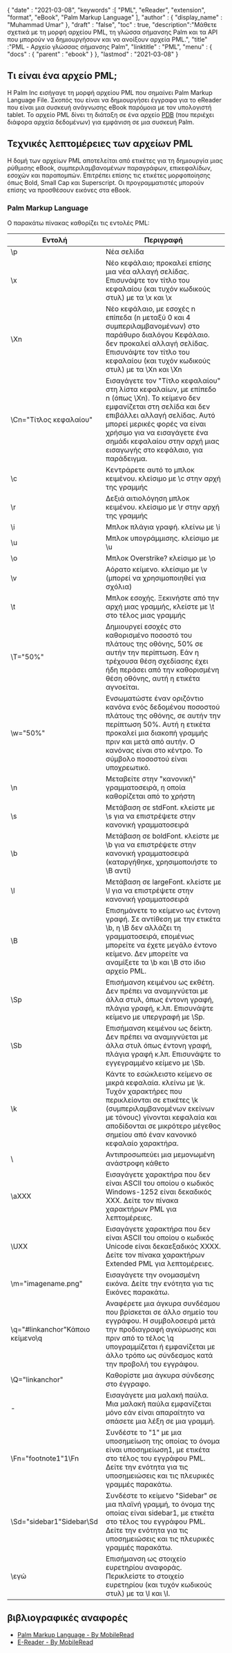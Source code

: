 {
  "date" : "2021-03-08",
  "keywords" :[ "PML", "eReader", "extension", "format", "eBook", "Palm Markup Language" ],
  "author" : {
    "display_name" : "Muhammad Umar"
},
  "draft" : "false",
  "toc" : true,
  "description":"Μάθετε σχετικά με τη μορφή αρχείου PML, τη γλώσσα σήμανσης Palm και τα API που μπορούν να δημιουργήσουν και να ανοίξουν αρχεία PML.",
  "title" :"PML - Αρχείο γλώσσας σήμανσης Palm",
  "linktitle" : "PML",
  "menu" : {
    "docs" : {
      "parent" : "ebook"
}
},
  "lastmod" : "2021-03-08"
}

## Τι είναι ένα αρχείο PML;

Η Palm Inc εισήγαγε τη μορφή αρχείου PML που σημαίνει Palm Markup Language File. Σκοπός του είναι να δημιουργήσει έγγραφα για το eReader που είναι μια συσκευή ανάγνωσης eBook παρόμοια με τον υπολογιστή tablet. Το αρχείο PML δίνει τη διάταξη σε ένα αρχείο [PDB](/el/programming/pdb/) (που περιέχει διάφορα αρχεία δεδομένων) για εμφάνιση σε μια συσκευή Palm.

## Τεχνικές λεπτομέρειες των αρχείων PML

Η δομή των αρχείων PML αποτελείται από ετικέτες για τη δημιουργία μιας ρύθμισης eBook, συμπεριλαμβανομένων παραγράφων, επικεφαλίδων, εσοχών και παραπομπών. Επιτρέπει επίσης τις ετικέτες μορφοποίησης όπως Bold, Small Cap και Superscript. Οι προγραμματιστές μπορούν επίσης να προσθέσουν εικόνες στα eBook.

### Palm Markup Language
Ο παρακάτω πίνακας καθορίζει τις εντολές PML:

|Εντολή|Περιγραφή|
---|---|
| \p | Νέα σελίδα |
| \x | Νέο κεφάλαιο; προκαλεί επίσης μια νέα αλλαγή σελίδας. Επισυνάψτε τον τίτλο του κεφαλαίου (και τυχόν κωδικούς στυλ) με τα \x και \x |
| \Xn | Νέο κεφάλαιο, με εσοχές n επίπεδα (n μεταξύ 0 και 4 συμπεριλαμβανομένων) στο παράθυρο διαλόγου Κεφάλαιο. δεν προκαλεί αλλαγή σελίδας. Επισυνάψτε τον τίτλο του κεφαλαίου (και τυχόν κωδικούς στυλ) με τα \Xn και \Xn |
| \Cn="Τίτλος κεφαλαίου" | Εισαγάγετε τον "Τίτλο κεφαλαίου" στη λίστα κεφαλαίων, με επίπεδο n (όπως \Xn). Το κείμενο δεν εμφανίζεται στη σελίδα και δεν επιβάλλει αλλαγή σελίδας. Αυτό μπορεί μερικές φορές να είναι χρήσιμο για να εισαγάγετε ένα σημάδι κεφαλαίου στην αρχή μιας εισαγωγής στο κεφάλαιο, για παράδειγμα. |
| \c | Κεντράρετε αυτό το μπλοκ κειμένου. κλείσιμο με \c στην αρχή της γραμμής |
| \r | Δεξιά αιτιολόγηση μπλοκ κειμένου. κλείσιμο με \r στην αρχή της γραμμής |
| \i | Μπλοκ πλάγια γραφή. κλείνω με \i |
| \u | Μπλοκ υπογράμμισης. κλείσιμο με \u |
| \o | Μπλοκ Overstrike? κλείσιμο με \o |
| \v | Αόρατο κείμενο. κλείσιμο με \v (μπορεί να χρησιμοποιηθεί για σχόλια) |
| \t | Μπλοκ εσοχής. Ξεκινήστε από την αρχή μιας γραμμής, κλείστε με \t στο τέλος μιας γραμμής |
| \T="50%" | Δημιουργεί εσοχές στο καθορισμένο ποσοστό του πλάτους της οθόνης, 50% σε αυτήν την περίπτωση. Εάν η τρέχουσα θέση σχεδίασης έχει ήδη περάσει από την καθορισμένη θέση οθόνης, αυτή η ετικέτα αγνοείται. |
| \w="50%" | Ενσωματώστε έναν οριζόντιο κανόνα ενός δεδομένου ποσοστού πλάτους της οθόνης, σε αυτήν την περίπτωση 50%. Αυτή η ετικέτα προκαλεί μια διακοπή γραμμής πριν και μετά από αυτήν. Ο κανόνας είναι στο κέντρο. Το σύμβολο ποσοστού είναι υποχρεωτικό. |
| \n | Μεταβείτε στην "κανονική" γραμματοσειρά, η οποία καθορίζεται από το χρήστη |
| \s | Μετάβαση σε stdFont. κλείστε με \s για να επιστρέψετε στην κανονική γραμματοσειρά |
| \b | Μετάβαση σε boldFont. κλείστε με \b για να επιστρέψετε στην κανονική γραμματοσειρά (καταργήθηκε, χρησιμοποιήστε το \B αντί) |
| \l | Μετάβαση σε largeFont. κλείστε με \l για να επιστρέψετε στην κανονική γραμματοσειρά |
| \B | Επισημάνετε το κείμενο ως έντονη γραφή. Σε αντίθεση με την ετικέτα \b, η \B δεν αλλάζει τη γραμματοσειρά, επομένως μπορείτε να έχετε μεγάλο έντονο κείμενο. Δεν μπορείτε να αναμίξετε τα \b και \B στο ίδιο αρχείο PML. |
| \Sp | Επισήμανση κειμένου ως εκθέτη. Δεν πρέπει να αναμιγνύεται με άλλα στυλ, όπως έντονη γραφή, πλάγια γραφή, κ.λπ. Επισυνάψτε κείμενο με υπεργραφή με \Sp. |
| \Sb | Επισήμανση κειμένου ως δείκτη. Δεν πρέπει να αναμιγνύεται με άλλα στυλ όπως έντονη γραφή, πλάγια γραφή κ.λπ. Επισυνάψτε το εγγεγραμμένο κείμενο με \Sb. |
| \k | Κάντε το εσώκλειστο κείμενο σε μικρά κεφαλαία. κλείνω με \k. Τυχόν χαρακτήρες που περικλείονται σε ετικέτες \k (συμπεριλαμβανομένων εκείνων με τόνους) γίνονται κεφαλαία και αποδίδονται σε μικρότερο μέγεθος σημείου από έναν κανονικό κεφαλαίο χαρακτήρα. |
| \\ | Αντιπροσωπεύει μια μεμονωμένη ανάστροφη κάθετο |
| \aXXX | Εισαγάγετε χαρακτήρα που δεν είναι ASCII του οποίου ο κωδικός Windows-1252 είναι δεκαδικός XXX. Δείτε τον πίνακα χαρακτήρων PML για λεπτομέρειες. |
| \UXX | Εισαγάγετε χαρακτήρα που δεν είναι ASCII του οποίου ο κωδικός Unicode είναι δεκαεξαδικός XXXX. Δείτε τον πίνακα χαρακτήρων Extended PML για λεπτομέρειες. |
| \m="imagename.png" | Εισαγάγετε την ονομασμένη εικόνα. Δείτε την ενότητα για τις Εικόνες παρακάτω. |
| \q="#linkanchor"Κάποιο κείμενο\q | Αναφέρετε μια άγκυρα συνδέσμου που βρίσκεται σε άλλο σημείο του εγγράφου. Η συμβολοσειρά μετά την προδιαγραφή αγκύρωσης και πριν από το τέλος \q υπογραμμίζεται ή εμφανίζεται με άλλο τρόπο ως σύνδεσμος κατά την προβολή του εγγράφου. |
| \Q="linkanchor" | Καθορίστε μια άγκυρα σύνδεσης στο έγγραφο. |
| \- | Εισαγάγετε μια μαλακή παύλα. Μια μαλακή παύλα εμφανίζεται μόνο εάν είναι απαραίτητο να σπάσετε μια λέξη σε μια γραμμή. |
| \Fn="footnote1"1\Fn | Συνδέστε το "1" με μια υποσημείωση της οποίας το όνομα είναι υποσημείωση1, με ετικέτα στο τέλος του εγγράφου PML. Δείτε την ενότητα για τις υποσημειώσεις και τις πλευρικές γραμμές παρακάτω. |
| \Sd="sidebar1"Sidebar\Sd | Συνδέστε το κείμενο "Sidebar" σε μια πλαϊνή γραμμή, το όνομα της οποίας είναι sidebar1, με ετικέτα στο τέλος του εγγράφου PML. Δείτε την ενότητα για τις υποσημειώσεις και τις πλευρικές γραμμές παρακάτω. |
| \εγώ | Επισήμανση ως στοιχείο ευρετηρίου αναφοράς. Περικλείστε το στοιχείο ευρετηρίου (και τυχόν κωδικούς στυλ) με τα \I και \I.|
 


## βιβλιογραφικές αναφορές

* [Palm Markup Language - By MobileRead](https://wiki.mobileread.com/wiki/EReader)
* [E-Reader - By MobileRead](https://en.wikipedia.org/wiki/E-reader)

